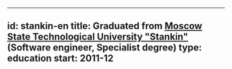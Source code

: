   ---
id: stankin-en
title: Graduated from <a href='http://stankin.ru/en/education/faculty-of-computer-science-and-control-systems/'>Moscow State Technological University "Stankin"</a> (Software engineer, Specialist degree)
type: education
start: 2011-12
---

